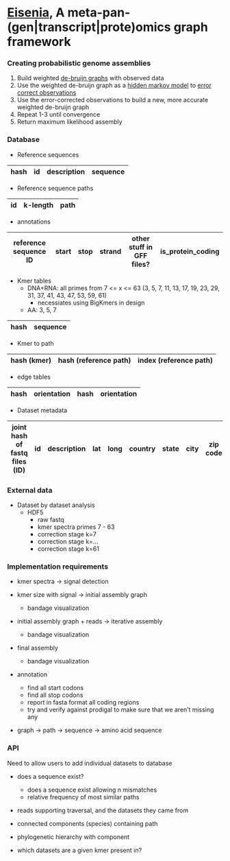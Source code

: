 # [Eisenia](https://en.wikipedia.org/wiki/Eisenia_fetida), A meta-pan-(gen|transcript|prote)omics graph framework

<!-- [![Dev](https://img.shields.io/badge/docs-dev-blue.svg)](https://cameronprybol.gitlab.io/Eisenia.jl/dev) -->
<!-- [![Build Status](https://github.com/cjprybol/Eisenia.jl/badges/master/pipeline.svg)](https://github.com/cjprybol/Eisenia.jl/pipelines) -->
<!-- [![Coverage](https://github.com/cjprybol/Eisenia.jl/badges/master/coverage.svg)](https://github.com/cjprybol/Eisenia.jl/commits/master) -->
<!-- [![Build Status](https://ci.appveyor.com/api/projects/status/github/cjprybol/Eisenia.jl?svg=true)](https://ci.appveyor.com/project/cjprybol/Eisenia-jl) -->
<!-- [![Build Status](https://cloud.drone.io/api/badges/cjprybol/Eisenia.jl/status.svg)](https://cloud.drone.io/cjprybol/Eisenia.jl) -->
<!-- [![Coverage](https://codecov.io/gh/cjprybol/Eisenia.jl/branch/master/graph/badge.svg)](https://codecov.io/gh/cjprybol/Eisenia.jl) -->
<!-- [![ColPrac: Contributor's Guide on Collaborative Practices for Community Packages](https://img.shields.io/badge/ColPrac-Contributor's%20Guide-blueviolet)](https://github.com/SciML/ColPrac) -->

### Creating probabilistic genome assemblies
1. Build weighted [de-bruijn graphs](https://en.wikipedia.org/wiki/De_Bruijn_graph) with observed data
2. Use the weighted de-bruijn graph as a [hidden markov model](https://en.wikipedia.org/wiki/Hidden_Markov_model) to [error correct observations](https://en.wikipedia.org/wiki/Viterbi_algorithm)
3. Use the error-corrected observations to build a new, more accurate weighted de-bruijn graph
4. Repeat 1-3 until convergence
5. Return maximum likelihood assembly

### Database
- Reference sequences

| hash | id | description | sequence |
|------|----|-------------|----------|

- Reference sequence paths

| id | k-length | path |
|----|----------|------|

- annotations

| reference sequence ID | start | stop | strand | other stuff in GFF files? | is_protein_coding |
|-----------------------|-------|------|--------|---------------------------|-------------------|

- Kmer tables
  - DNA+RNA: all primes from 7 <= x <= 63 (3, 5, 7, 11, 13, 17, 19, 23, 29, 31, 37, 41, 43, 47, 53, 59, 61)
    - necessiates using BigKmers in design
  - AA: 3, 5, 7

| hash | sequence |
|------|----------|

- Kmer to path

| hash (kmer) | hash (reference path) | index (reference path) |
|-------------|-----------------------|------------------------|

- edge tables

| hash | orientation | hash | orientation |
|------|-------------|------|-------------|

- Dataset metadata

| joint hash of fastq files (ID) | id | description | lat | long | country | state | city | zip code | source type |
|--------------------------------|----|-------------|-----|------|---------|-------|------|----------|-------------|

### External data

- Dataset by dataset analysis
  - HDF5
    - raw fastq
    - kmer spectra primes 7 - 63
    - correction stage k=7
    - correction stage k=...
    - correction stage k=61

### Implementation requirements

- kmer spectra -> signal detection
- kmer size with signal -> initial assembly graph
    - bandage visualization
- initial assembly graph + reads -> iterative assembly
    - bandage visualization
- final assembly
    - bandage visualization
- annotation
    - find all start codons
    - find all stop codons
    - report in fasta format all coding regions
    - try and verify against prodigal to make sure that we aren’t missing any

- graph -> path -> sequence -> amino acid sequence

### API

Need to allow users to add individual datasets to database

- does a sequence exist?
  - does a sequence exist allowing n mismatches
  - relative frequency of most similar paths
- reads supporting traversal, and the datasets they came from
- connected components (species) containing path
- phylogenetic hierarchy with component



- which datasets are a given kmer present in?
